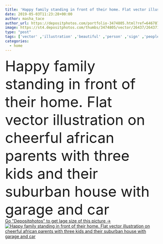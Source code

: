 ```yaml
---
title: 'Happy family standing in front of their home. Flat vector illustration on cheerful african parents with three kids and their suburban house with garage and car'
date: 2019-05-03T11:23:28+00:00
author: masha_tace
author_url: https://depositphotos.com/portfolio-3474805.html?ref=64678756
image: https://st4.depositphotos.com/thumbs/3474805/vector/26437/264371422/api_thumb_450.jpg?forcejpeg=true
type: "post"
tags: ['vector' ,'illustration' ,'beautiful' ,'person' ,'sign' ,'people' ,'family' ,'man' ,'kids' ,'car' ,'classic' ,'african' ,'character' ,'symbol' ,'architecture' ,'building' ,'construction' ,'exterior' ,'house' ,'cozy' ,'dwelling' ,'home' ,'traditional' ,'woman' ,'lifestyle' ,'countryside' ,'cottage' ,'detached' ,'mansion' ,'mortgage' ,'property' ,'suburban' ,'living' ,'housing' ,'residential' ,'garage' ,'parents' ,'cabin' ,'place' ,'realty' ,'manor' ,'lodge' ,'accommodation' ,'siblings' ,'attic' ,'mansard' ,'premises' ,'real estate' ,'single family' ,'flat design' ]
categories: 
  - home
---
```

<div aling="center">
            <font size="60"> Happy family standing in front of their home. Flat vector illustration on cheerful african parents with three kids and their suburban house with garage and car</font>   
</div>
<div>
    <a href='https://st4.depositphotos.com/thumbs/3474805/vector/26437/264371422/api_thumb_450.jpg?forcejpeg=true?ref=64678756' target=_blank > Go "Depositphotos" to get lage size of this picture ->
        <img href='https://st4.depositphotos.com/thumbs/3474805/vector/26437/264371422/api_thumb_450.jpg?forcejpeg=true?ref=64678756' src='https://st4.depositphotos.com/3474805/26437/v/950/depositphotos_264371422-stock-illustration-happy-family-standing-front-home.jpg?forcejpeg=true' alt='Happy family standing in front of their home. Flat vector illustration on cheerful african parents with three kids and their suburban house with garage and car' >
    </a>
</div>
